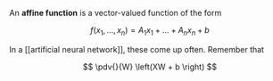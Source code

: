 An **affine function** is a vector-valued function of the form

$$
f(x_1, \dots, x_n) = A_1 x_1 + \dots + A_n x_n + b
$$

In a [[artificial neural network]], these come up often. Remember that

$$
\pdv{}{W} \left(XW + b \right)
$$
